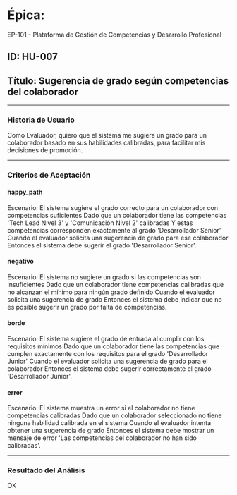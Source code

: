 # Épica: 
EP-101 - Plataforma de Gestión de Competencias y Desarrollo Profesional

## ID: HU-007  
## Título: Sugerencia de grado según competencias del colaborador

---

### Historia de Usuario

Como Evaluador, quiero que el sistema me sugiera un grado para un colaborador basado en sus habilidades calibradas, para facilitar mis decisiones de promoción.

---

### Criterios de Aceptación

#### happy_path
Escenario: El sistema sugiere el grado correcto para un colaborador con competencias suficientes
Dado que un colaborador tiene las competencias 'Tech Lead Nivel 3' y 'Comunicación Nivel 2' calibradas
Y estas competencias corresponden exactamente al grado 'Desarrollador Senior'
Cuando el evaluador solicita una sugerencia de grado para ese colaborador
Entonces el sistema debe sugerir el grado 'Desarrollador Senior'.

#### negativo
Escenario: El sistema no sugiere un grado si las competencias son insuficientes
Dado que un colaborador tiene competencias calibradas que no alcanzan el mínimo para ningún grado definido
Cuando el evaluador solicita una sugerencia de grado
Entonces el sistema debe indicar que no es posible sugerir un grado por falta de competencias.

#### borde
Escenario: El sistema sugiere el grado de entrada al cumplir con los requisitos mínimos
Dado que un colaborador tiene las competencias que cumplen exactamente con los requisitos para el grado 'Desarrollador Junior'
Cuando el evaluador solicita una sugerencia de grado para el colaborador
Entonces el sistema debe sugerir correctamente el grado 'Desarrollador Junior'.

#### error
Escenario: El sistema muestra un error si el colaborador no tiene competencias calibradas
Dado que un colaborador seleccionado no tiene ninguna habilidad calibrada en el sistema
Cuando el evaluador intenta obtener una sugerencia de grado
Entonces el sistema debe mostrar un mensaje de error 'Las competencias del colaborador no han sido calibradas'.

---

### Resultado del Análisis  
OK

